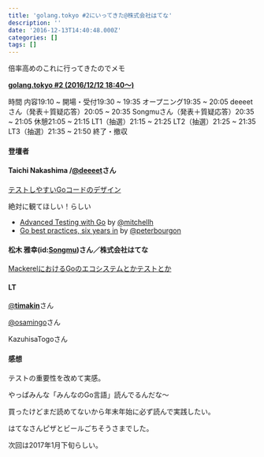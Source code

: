 ```yaml
---
title: 'golang.tokyo #2にいってきた@株式会社はてな'
description: ''
date: '2016-12-13T14:40:48.000Z'
categories: []
tags: []
---
```


倍率高めのこれに行ってきたのでメモ

[**golang.tokyo #2 (2016/12/12 18:40〜)**](https://golangtokyo.connpass.com/event/44807/)

時間 内容19:10 ~ 開場・受付19:30 ~ 19:35 オープニング19:35 ~ 20:05 deeeetさん（発表＋質疑応答）20:05 ~ 20:35 Songmuさん（発表＋質疑応答）20:35 ~ 21:05 休憩21:05 ~ 21:15 LT1（抽選）21:15 ~ 21:25 LT2（抽選）21:25 ~ 21:35 LT3（抽選）21:35 ~ 21:50 終了・撤収

#### 登壇者

#### Taichi Nakashima /[@deeeet](https://twitter.com/deeeet?lang=ja)さん

[テストしやすいGoコードのデザイン](https://talks.godoc.org/github.com/tcnksm/talks/2016/12/golang-tokyo/golang-tokyo.slide#1)

絶対に観てほしい！らしい

*   [Advanced Testing with Go](https://speakerdeck.com/mitchellh/advanced-testing-with-go) by [@mitchellh](https://twitter.com/mitchellh)
*   [Go best practices, six years in](https://peter.bourgon.org/go-best-practices-2016/) by [@peterbourgon](https://twitter.com/peterbourgon)

#### 松木 雅幸(id:[Songmu](https://twitter.com/songmu))さん／株式会社はてな

[MackerelにおけるGoのエコシステムとかテストとか](http://songmu.github.io/slides/golangtokyo-2/#0)

#### LT

[@**timakin**](https://twitter.com/__timakin__)さん

[@osamingo](https://twitter.com/osamingo)さん

KazuhisaTogoさん

#### 感想

テストの重要性を改めて実感。  
  
やっぱみんな「みんなのGo言語」読んでるんだな〜  
  
買ったけどまだ読めてないから年末年始に必ず読んで実践したい。

はてなさんピザとビールごちそうさまでした。

次回は2017年1月下旬らしい。
